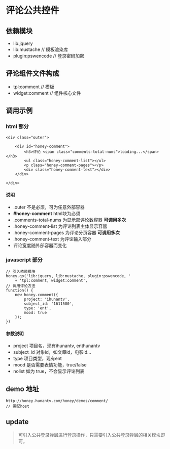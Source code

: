 # 评论公共控件

## 依赖模块

* lib:jquery
* lib:mustache // 模板渲染库
* plugin:pswencode // 登录密码加密


## 评论组件文件构成

* tpl:comment // 模板
* widget:comment // 组件核心文件

## 调用示例
    
### html 部分    

    <div class="outer">

        <div id="honey-comment">
            <h3>评论 <span class="comments-total-nums">loading...</span></h3> 
            <ul class="honey-comment-list"></ul>
            <p class="honey-comment-pages"></p>
            <div class="honey-comment-text"></div>
        </div>

    </div>

#### 说明

* .outer 不是必须，可为任意外部容器
* **#honey-comment** html块为必须
* .comments-total-nums 为显示部评论数容器 **可调用多次**
* .honey-comment-list 为评论列表主体显示容器
* .honey-comment-pages 为评论分页容器 **可调用多次**  
* .honey-comment-text 为评论输入部分
* 评论宽度随外部容器而变化

### javascript 部分    
    
    // 引入依赖模块
    honey.go('lib:jquery, lib:mustache, plugin:pswencode, '
        + 'tpl:comment, widget:comment', 
    // 调用评论方法
    function() {
        new honey.comment({
            project: 'ihunantv',
            subject_id: '1611580',
            type: 'ent',
            mood: true
        }); 
    })

#### 参数说明
* project 项目名，现有ihunantv, enthunantv
* subject_id 对象id，如文章id，电影id...
* type 项目类型，现有ent
* mood 是否需要表情功能，true/false
* nolist 如为 true，不会显示评论列表

## demo 地址
    
    http://honey.hunantv.com/honey/demos/comment/
    // 需配host

## update

> 可引入公共登录弹层进行登录操作，只需要引入公共登录弹层的相关模块即可。
